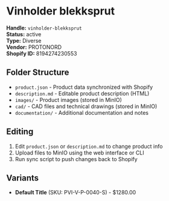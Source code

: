 # Vinholder blekksprut

**Handle:** `vinholder-blekksprut`  
**Status:** active  
**Type:** Diverse  
**Vendor:** PROTONORD  
**Shopify ID:** 8194274230553  

## Folder Structure

- `product.json` - Product data synchronized with Shopify
- `description.md` - Editable product description (HTML)
- `images/` - Product images (stored in MinIO)
- `cad/` - CAD files and technical drawings (stored in MinIO)
- `documentation/` - Additional documentation and notes

## Editing

1. Edit `product.json` or `description.md` to change product info
2. Upload files to MinIO using the web interface or CLI
3. Run sync script to push changes back to Shopify

## Variants

- **Default Title** (SKU: PVI-V-P-0040-S) - $1280.00
